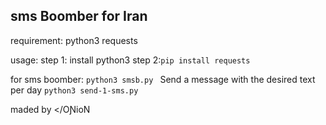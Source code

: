 ## sms Boomber for Iran 

requirement:
  python3
  requests
  
 usage:
  step 1: install python3
  step 2:`pip install requests`
  
  for sms boomber: `python3 smsb.py `
  Send a message with the desired text per day  `python3 send-1-sms.py`
  
  maded by </OƝioN
